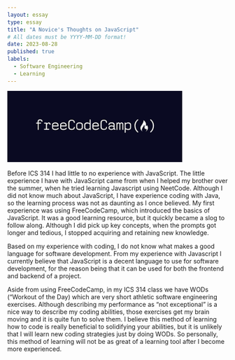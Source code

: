 ```yaml
---
layout: essay
type: essay
title: "A Novice's Thoughts on JavaScript"
# All dates must be YYYY-MM-DD format!
date: 2023-08-28
published: true
labels:
  - Software Engineering
  - Learning
---
```


<img width="400px" class="rounded float-start pe-4" src="../img/a-novice's-thoughts-on-javascript/freecodecamp.png">



Before ICS 314 I had little to no experience with JavaScript. The little experience I have with JavaScript came from when I helped my brother over the summer, when he tried learning Javascript using NeetCode. Although I did not know much about JavaScript, I have experience coding with Java, so the learning process was not as daunting as I once believed. My first experience was using FreeCodeCamp, which introduced the basics of JavaScript. It was a good learning resource, but it quickly became a slog to follow along. Although I did pick up key concepts, when the prompts got longer and tedious, I stopped acquiring and retaining new knowledge.

Based on my experience with coding, I do not know what makes a good language for software development. From my experience with Javascript I currently believe that JavaScript is a decent language to use for software development, for the reason being that it can be used for both the frontend and backend of a project.

Aside from using FreeCodeCamp, in my ICS 314 class we have WODs (“Workout of the Day) which are very short athletic software engineering exercises. Although describing my performance as “not exceptional” is a nice way to describe my coding abilities, those exercises get my brain moving and it is quite fun to solve them. I believe this method of learning how to code is really beneficial to solidifying your abilities, but it is unlikely that I will learn new coding strategies just by doing WODs. So personally, this method of learning will not be as great of a learning tool after I become more experienced.
